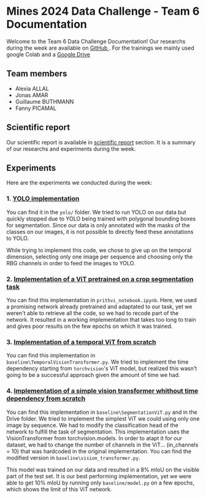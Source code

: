 # Mines 2024 Data Challenge - Team 6 Documentation

Welcome to the Team 6 Data Challenge Documentation! Our researchs during the week are available on <a href="https://github.com/AlexiaALLAL/hackathon_capgemini/"> GitHub </a>. For the trainings we mainly used google Colab and a <a href="https://drive.google.com/drive/folders/1TftEbvydR-n1Ca8ADERiAlYj7tO3Jq42?usp=drive_link">Google Drive</a>


## Team members
- Alexia ALLAL
- Jonas AMAR
- Guillaume BUTHMANN
- Fanny PICAMAL

## Scientific report

Our scientific report is available in [scientific report](task.md) section. It is a summary of our researchs and experiments during the week.


## Experiments

Here are the experiments we conducted during the week:

### 1. [YOLO implementation](YOLO.md)


You can find it in the `yolo/` folder.
We tried to run YOLO on our data but quickly stopped due to YOLO being trained with polygonal bounding boxes for segmentation. Since our data is only annotated with the masks of the classes on our images, it is not possible to directly feed these annotations to YOLO.

While trying to implement this code, we chose to give up on the temporal dimension, selecting only one image per sequence and choosing only the RBG channels in order to feed the images to YOLO.


### 2. [Implementation of a ViT pretrained on a crop segmentation task](prithvi.md)

You can find this implementation in `prithvi_notebook.ipynb`.
Here, we used a promising network already pretrained and adaptated to our task, yet we weren't able to retrieve all the code, so we had to recode part of the network. It resulted in a working implementation that takes too long to train and gives poor results on the few epochs on which it was trained.


### 3. [Implementation of a temporal ViT from scratch](TemporalVisionTransformer.md)

You can find this implementation in `baseline\TemporalVisionTransformer.py`.
We tried to implement the time dependency starting from `torchvision`'s ViT model, but realized this wasn't going to be a successful approach given the amount of time we had.


### 4. [Implementation of a simple vision transformer whithout time dependency from scratch](SegmentationViT.md)

You can find this implementation in `baseline\SegmentationViT.py` and in the Drive folder.
We tried to implement the simplest ViT we could using only one image by sequence. We had to modify the classification head of the network to fulfill the task of segmentation.
This implementation uses the VisionTransformer from torchvision.models. In order to atapt it for our dataset, we had to change the number of channels in the ViT... (in_channels = 10) that was hardcoded in the original implementation. You can find the modified version in `baseline\vision_transformer.py`.

This model was trained on our data and resulted in a 8% mIoU on the visible part of the test set. It is our best performing implementation, yet we were able to get 10% mIoU by running only `baseline/model.py` on a few epochs, which shows the limit of this ViT network.


